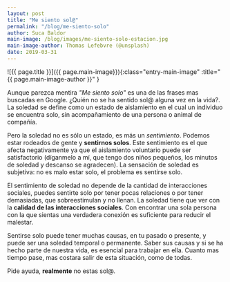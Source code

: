 ```yaml
---
layout: post
title: "Me siento sol@"
permalink: "/blog/me-siento-solo"
author: Suca Baldor
main-image: /blog/images/me-siento-solo-estacion.jpg
main-image-author: Thomas Lefebvre (@unsplash)
date: 2019-03-31
---
```


![{{ page.title }}]({{ page.main-image}}){:class="entry-main-image" :title="{{ page.main-image-author }}" }

Aunque parezca mentira *"Me siento solo"* es una de las frases mas buscadas en Google. ¿Quién no se ha sentido sol@ alguna vez en la vida?. La soledad se define como un estado de aislamiento en el cual un individuo se encuentra solo, sin acompañamiento de una persona o animal de compañía.

Pero la soledad no es sólo un estado, es más un *sentimiento*. Podemos estar rodeados de gente y **sentirnos solos**. Este sentimiento es el que afecta negativamente ya que el aislamiento voluntario puede ser satisfactorio (díganmelo a mí, que tengo dos niños pequeños, los minutos de soledad y descanso se agradecen). La sensación de soledad es subjetiva: no es malo estar solo, el problema es sentirse solo.

El sentimiento de soledad no depende de la cantidad de interacciones sociales, puedes sentirte solo por tener pocas relaciones o por tener demasiadas, que sobreestimulan y no llenan. La soledad tiene que ver con la **calidad de las interacciones sociales**. Con encontrar una sola persona con la que sientas una verdadera conexión es suficiente para reducir el malestar.

Sentirse solo puede tener muchas causas, en tu pasado o presente, y puede ser una soledad temporal o permanente. Saber sus causas y si se ha hecho parte de nuestra vida, es esencial para trabajar en ella. Cuanto mas tiempo pase, mas costara salir de esta situación, como de todas.

Pide ayuda, **realmente** no estas sol@.